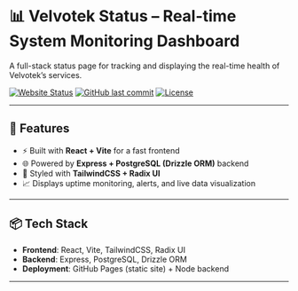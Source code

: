 # 📊 Velvotek Status – Real-time System Monitoring Dashboard

A full-stack status page for tracking and displaying the real-time health of Velvotek’s services.

[![Website Status](https://img.shields.io/website?url=https%3A%2F%2Fvelvotek.github.io%2Fstatus&label=Status%20Page)](https://velvotek.github.io/status)
[![GitHub last commit](https://img.shields.io/github/last-commit/Velvotek/status)](https://github.com/Velvotek/status)
[![License](https://img.shields.io/github/license/Velvotek/status)](./LICENSE)

---

## 🚀 Features
- ⚡ Built with **React + Vite** for a fast frontend  
- 🌐 Powered by **Express + PostgreSQL (Drizzle ORM)** backend  
- 🎨 Styled with **TailwindCSS + Radix UI**  
- 📈 Displays uptime monitoring, alerts, and live data visualization  

---

## 📦 Tech Stack
- **Frontend**: React, Vite, TailwindCSS, Radix UI  
- **Backend**: Express, PostgreSQL, Drizzle ORM  
- **Deployment**: GitHub Pages (static site) + Node backend  

---
